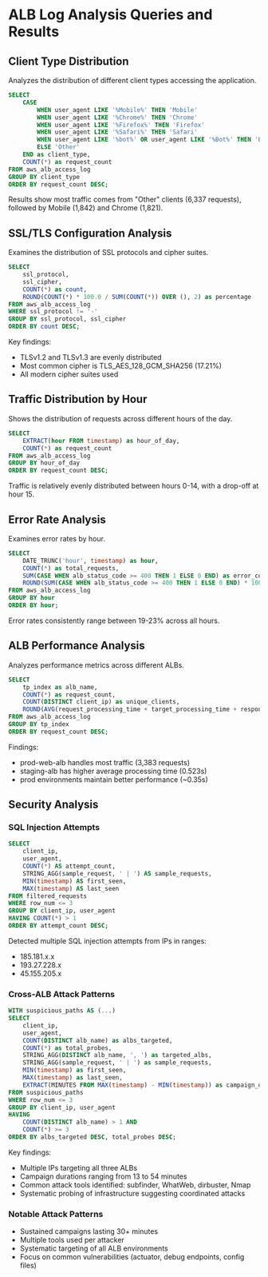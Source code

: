 # ALB Log Analysis Queries and Results

## Client Type Distribution
Analyzes the distribution of different client types accessing the application.

```sql
SELECT
    CASE
        WHEN user_agent LIKE '%Mobile%' THEN 'Mobile'
        WHEN user_agent LIKE '%Chrome%' THEN 'Chrome'
        WHEN user_agent LIKE '%Firefox%' THEN 'Firefox'
        WHEN user_agent LIKE '%Safari%' THEN 'Safari'
        WHEN user_agent LIKE '%bot%' OR user_agent LIKE '%Bot%' THEN 'Bot'
        ELSE 'Other'
    END as client_type,
    COUNT(*) as request_count
FROM aws_alb_access_log
GROUP BY client_type
ORDER BY request_count DESC;
```

Results show most traffic comes from "Other" clients (6,337 requests), followed by Mobile (1,842) and Chrome (1,821).

## SSL/TLS Configuration Analysis
Examines the distribution of SSL protocols and cipher suites.

```sql
SELECT
    ssl_protocol,
    ssl_cipher,
    COUNT(*) as count,
    ROUND(COUNT(*) * 100.0 / SUM(COUNT(*)) OVER (), 2) as percentage
FROM aws_alb_access_log
WHERE ssl_protocol != '-'
GROUP BY ssl_protocol, ssl_cipher
ORDER BY count DESC;
```

Key findings:
- TLSv1.2 and TLSv1.3 are evenly distributed
- Most common cipher is TLS_AES_128_GCM_SHA256 (17.21%)
- All modern cipher suites used

## Traffic Distribution by Hour
Shows the distribution of requests across different hours of the day.

```sql
SELECT
    EXTRACT(hour FROM timestamp) as hour_of_day,
    COUNT(*) as request_count
FROM aws_alb_access_log
GROUP BY hour_of_day
ORDER BY request_count DESC;
```

Traffic is relatively evenly distributed between hours 0-14, with a drop-off at hour 15.

## Error Rate Analysis
Examines error rates by hour.

```sql
SELECT
    DATE_TRUNC('hour', timestamp) as hour,
    COUNT(*) as total_requests,
    SUM(CASE WHEN alb_status_code >= 400 THEN 1 ELSE 0 END) as error_count,
    ROUND(SUM(CASE WHEN alb_status_code >= 400 THEN 1 ELSE 0 END) * 100.0 / COUNT(*), 2) as error_rate
FROM aws_alb_access_log
GROUP BY hour
ORDER BY hour;
```

Error rates consistently range between 19-23% across all hours.

## ALB Performance Analysis
Analyzes performance metrics across different ALBs.

```sql
SELECT
    tp_index as alb_name,
    COUNT(*) as request_count,
    COUNT(DISTINCT client_ip) as unique_clients,
    ROUND(AVG(request_processing_time + target_processing_time + response_processing_time), 3) as avg_total_time
FROM aws_alb_access_log
GROUP BY tp_index
ORDER BY request_count DESC;
```

Findings:
- prod-web-alb handles most traffic (3,383 requests)
- staging-alb has higher average processing time (0.523s)
- prod environments maintain better performance (~0.35s)

## Security Analysis

### SQL Injection Attempts
```sql
SELECT
    client_ip,
    user_agent,
    COUNT(*) AS attempt_count,
    STRING_AGG(sample_request, ' | ') AS sample_requests,
    MIN(timestamp) AS first_seen,
    MAX(timestamp) AS last_seen
FROM filtered_requests
WHERE row_num <= 3
GROUP BY client_ip, user_agent
HAVING COUNT(*) > 1
ORDER BY attempt_count DESC;
```

Detected multiple SQL injection attempts from IPs in ranges:
- 185.181.x.x
- 193.27.228.x
- 45.155.205.x

### Cross-ALB Attack Patterns
```sql
WITH suspicious_paths AS (...)
SELECT
    client_ip,
    user_agent,
    COUNT(DISTINCT alb_name) as albs_targeted,
    COUNT(*) as total_probes,
    STRING_AGG(DISTINCT alb_name, ', ') as targeted_albs,
    STRING_AGG(sample_request, ' | ') as sample_requests,
    MIN(timestamp) as first_seen,
    MAX(timestamp) as last_seen,
    EXTRACT(MINUTES FROM MAX(timestamp) - MIN(timestamp)) as campaign_duration_mins
FROM suspicious_paths
WHERE row_num <= 3
GROUP BY client_ip, user_agent
HAVING
    COUNT(DISTINCT alb_name) > 1 AND
    COUNT(*) >= 3
ORDER BY albs_targeted DESC, total_probes DESC;
```

Key findings:
- Multiple IPs targeting all three ALBs
- Campaign durations ranging from 13 to 54 minutes
- Common attack tools identified: subfinder, WhatWeb, dirbuster, Nmap
- Systematic probing of infrastructure suggesting coordinated attacks

### Notable Attack Patterns
- Sustained campaigns lasting 30+ minutes
- Multiple tools used per attacker
- Systematic targeting of all ALB environments
- Focus on common vulnerabilities (actuator, debug endpoints, config files)